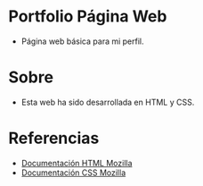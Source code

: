 # Portfolio Página Web
- Página web básica para mi perfil.

# Sobre
- Esta web ha sido desarrollada en HTML y CSS.

# Referencias
- [Documentación HTML Mozilla](https://developer.mozilla.org/es/docs/Web/HTML)
- [Documentación CSS Mozilla](https://developer.mozilla.org/es/docs/Web/CSS)
